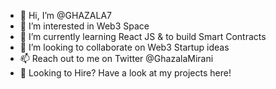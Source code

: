 - 👋 Hi, I’m @GHAZALA7
- 👀 I’m interested in Web3 Space
- 🌱 I’m currently learning React JS & to build Smart Contracts
- 💞️ I’m looking to collaborate on Web3 Startup ideas
- 📫 Reach out to me on Twitter @GhazalaMirani
- 💼 Looking to Hire? Have a look at my projects here!

<!---
GHAZALA7/GHAZALA7 is a ✨ special ✨ repository because its `README.md` (this file) appears on your GitHub profile.
You can click the Preview link to take a look at your changes.
--->
